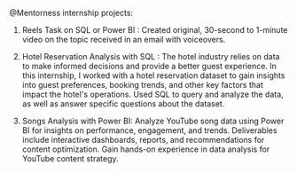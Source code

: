 @Mentorness internship projects:
1. Reels Task on SQL or Power BI :
Created original, 30-second to 1-minute video on the topic received in an email with voiceovers. 

2. Hotel Reservation Analysis with SQL :
The hotel industry relies on data to make informed decisions and provide a better guest experience. In
this internship, I worked with a hotel reservation dataset to gain insights into guest preferences,
booking trends, and other key factors that impact the hotel's operations. Used SQL to query and
analyze the data, as well as answer specific questions about the dataset.

3. Songs Analysis with Power BI:
Analyze YouTube song data using Power BI for insights on performance, engagement, and trends.
Deliverables include interactive dashboards, reports, and recommendations for content optimization.
Gain hands-on experience in data analysis for YouTube content strategy.
